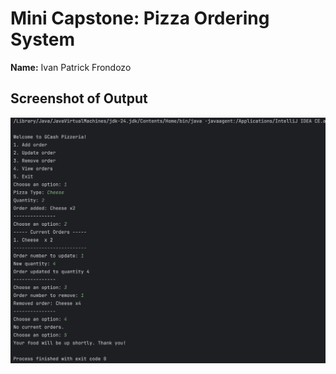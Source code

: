 # Mini Capstone: Pizza Ordering System  
**Name:** Ivan Patrick Frondozo

## Screenshot of Output
![Output Screenshot](images/Screenshot-Output.png)
